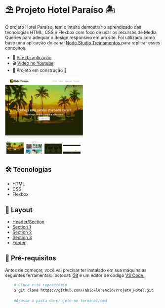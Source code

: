 # :parasol_on_ground: Projeto Hotel Paraíso :desert_island: 

<p>O projeto Hotel Paraíso, tem o intuito demostrar o aprendizado das tecnologias HTML, CSS e Flexbox com foco de usar os recursos de Media Queries para adequar o design responsivo em um site. Foi utilizado como base uma aplicação do canal <a href="https://www.youtube.com/playlist?list=PLwXQLZ3FdTVGjLmjwfRc0Q9TA5U-PCWp4"> Node Studio Treinamentos </a> para replicar esses conceitos.</p>


* :rocket: [Site da aplicação](https://fabioflorencio.github.io/Projeto_Hotel/)
* :clapper: [Video no Youtube](https://www.youtube.com/watch?v=8QHxcOjpelY)
* :construction: Projeto em construção :construction:

<a href="https://www.youtube.com/watch?v=8QHxcOjpelY"><img alt="Hotel capa" src="./Layout/Hotel_capa.png" width="50%"></a>



<img alt="Hotel capa" src="./Layout/esbocoLayout3.png" width="50%">

## :hammer_and_wrench:  Tecnologias

- HTML
- CSS
- Flexbox

## :art:  Layout

- <a href="./Layout/headerSection.png">Header/Section</a>
- <a href="./Layout/section1Layout.png">Section 1</a>
- <a href="https://github.com/FabioFlorencio/Projeto_Hotel/blob/master/Layout/section2Layout.png">Section 2</a>
- <a href="https://github.com/FabioFlorencio/Projeto_Hotel/blob/master/Layout/section3Layout.png">Section 3</a>
- <a href="https://github.com/FabioFlorencio/Projeto_Hotel/blob/master/Layout/FooterLayout.png">Footer</a>

## :mag_right:  Pré-requisitos

<p>Antes de começar, você vai precisar ter instalado em sua máquina as seguintes ferramentas: :octocat: <a href="https://git-scm.com/downloads">Git</a> e um editor de código <a href="https://code.visualstudio.com/download">VS Code.</a></p>


```bash
    # Clone este repositório
    $ git clone https://github.com/FabioFlorencio/Projeto_Hotel.git

    #Acesse a pasta do projeto no terminal/cmd    

```
